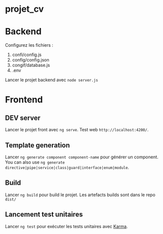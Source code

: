# projet_cv

# Backend
Configurez les fichiers :
1. confi/config.js
2. config/config.json
3. congif/database.js
4. .env

Lancer le projet backend avec `node server.js`

# Frontend

## DEV server

Lancer le projet front avec `ng serve`. Test web `http://localhost:4200/`.

## Template generation

Lancer `ng generate component component-name` pour générer un component. You can also use `ng generate directive|pipe|service|class|guard|interface|enum|module`.

## Build

Lancer `ng build` pour build le projet. Les artefacts builds sont dans le repo `dist/`

## Lancement test unitaires 

Lancer `ng test` pour exécuter les tests unitaires avec [Karma](https://karma-runner.github.io).


